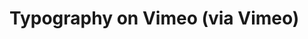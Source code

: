 <!--
id: 370147677
link: http://tumblr.atmos.org/post/370147677/typography-on-vimeo-via-vimeo
slug: typography-on-vimeo-via-vimeo
date: Wed Feb 03 2010 22:22:50 GMT-0800 (PST)
publish: 2010-02-03
tags: 
title: Typography on Vimeo (via Vimeo)
-->


Typography on Vimeo (via Vimeo)
===============================



